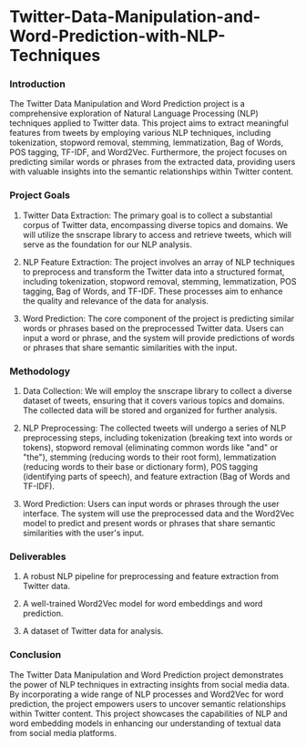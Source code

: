 # Twitter-Data-Manipulation-and-Word-Prediction-with-NLP-Techniques
### Introduction
The Twitter Data Manipulation and Word Prediction project is a comprehensive exploration of Natural Language Processing (NLP) techniques applied to Twitter data. This project aims to extract meaningful features from tweets by employing various NLP techniques, including tokenization, stopword removal, stemming, lemmatization, Bag of Words, POS tagging, TF-IDF, and Word2Vec. Furthermore, the project focuses on predicting similar words or phrases from the extracted data, providing users with valuable insights into the semantic relationships within Twitter content.

### Project Goals
1. Twitter Data Extraction: The primary goal is to collect a substantial corpus of Twitter data, encompassing diverse topics and domains. We will utilize the snscrape library to access and retrieve tweets, which will serve as the foundation for our NLP analysis.
   
2. NLP Feature Extraction: The project involves an array of NLP techniques to preprocess and transform the Twitter data into a structured format, including tokenization, stopword removal, stemming, lemmatization, POS tagging, Bag of Words, and TF-IDF. These processes aim to enhance the quality and relevance of the data for analysis.

3. Word Prediction: The core component of the project is predicting similar words or phrases based on the preprocessed Twitter data. Users can input a word or phrase, and the system will provide predictions of words or phrases that share semantic similarities with the input.

### Methodology
1. Data Collection: We will employ the snscrape library to collect a diverse dataset of tweets, ensuring that it covers various topics and domains. The collected data will be stored and organized for further analysis.

2. NLP Preprocessing: The collected tweets will undergo a series of NLP preprocessing steps, including tokenization (breaking text into words or tokens), stopword removal (eliminating common words like "and" or "the"), stemming (reducing words to their root form), lemmatization (reducing words to their base or dictionary form), POS tagging (identifying parts of speech), and feature extraction (Bag of Words and TF-IDF).

3. Word Prediction: Users can input words or phrases through the user interface. The system will use the preprocessed data and the Word2Vec model to predict and present words or phrases that share semantic similarities with the user's input.

### Deliverables
1. A robust NLP pipeline for preprocessing and feature extraction from Twitter data.

2. A well-trained Word2Vec model for word embeddings and word prediction.

3. A dataset of Twitter data for analysis.

### Conclusion
The Twitter Data Manipulation and Word Prediction project demonstrates the power of NLP techniques in extracting insights from social media data. By incorporating a wide range of NLP processes and Word2Vec for word prediction, the project empowers users to uncover semantic relationships within Twitter content. This project showcases the capabilities of NLP and word embedding models in enhancing our understanding of textual data from social media platforms.









